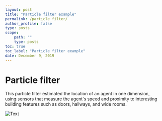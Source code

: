 ```yaml
---
layout: post
title: "Particle filter example"
permalink: /particle_filter/
author_profile: false
type: posts
scope:
    path: ""
    type: posts
toc: true
toc_label: "Particle filter example"
date: December 9, 2019
---
```


# Particle filter

This particle filter estimated the location of an agent in one dimension, using sensors that measure the agent's speed and proximity to interesting building features such as doors, hallways, and wide rooms.

![Text](https://j.gifs.com/mO05qp.gif)
